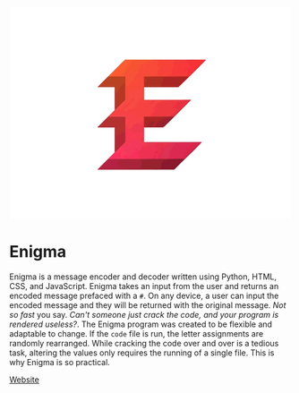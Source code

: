 ![](./assets/enigmalogo.gif)
# Enigma

Enigma is a message encoder and decoder written using Python, HTML, CSS, and JavaScript. Enigma takes an input from the user and returns an encoded message prefaced with a `#`. On any device, a user can input the encoded message and they will be returned with the original message. *Not so fast* you say. *Can't someone just crack the code, and your program is rendered useless?*. The Enigma program was created to be flexible and adaptable to change. If the `code` file is run, the letter assignments are randomly rearranged. While cracking the code over and over is a tedious task, altering the values only requires the running of a single file. This is why Enigma is so practical.

[Website](http://cvenigma.ml)
